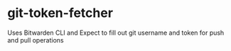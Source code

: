 # git-token-fetcher
Uses Bitwarden CLI and Expect to fill out git username and token for push and pull operations
